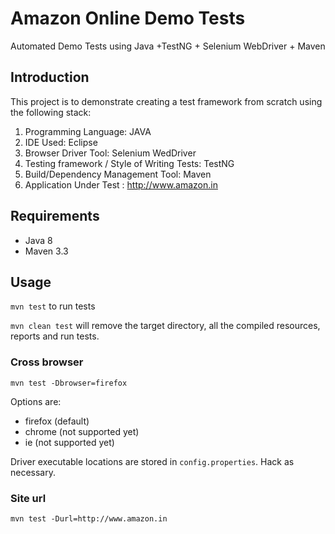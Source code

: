 # Amazon Online Demo Tests
Automated Demo Tests using Java +TestNG + Selenium WebDriver + Maven 

## Introduction
This project is to demonstrate creating a test framework from scratch using the following stack:

1. Programming Language: JAVA
2. IDE Used: Eclipse
3. Browser Driver Tool: Selenium WedDriver
4. Testing framework / Style of Writing Tests: TestNG
5. Build/Dependency Management Tool: Maven
6. Application Under Test : http://www.amazon.in 

## Requirements
* Java 8
* Maven 3.3

## Usage
`mvn test` to run tests

`mvn clean test` will remove the target directory, all the compiled resources, reports and run tests. 

### Cross browser
`mvn test -Dbrowser=firefox`

Options are:

* firefox (default)
* chrome (not supported yet) 
* ie (not supported yet)

Driver executable locations are stored in `config.properties`. Hack as necessary.

### Site url
`mvn test -Durl=http://www.amazon.in`
